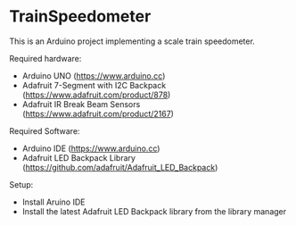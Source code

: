 # TrainSpeedometer

This is an Arduino project implementing a scale train speedometer.

Required hardware:
- Arduino UNO (https://www.arduino.cc)
- Adafruit 7-Segment with I2C Backpack (https://www.adafruit.com/product/878)
- Adafruit IR Break Beam Sensors (https://www.adafruit.com/product/2167)

Required Software:
- Arduino IDE (https://www.arduino.cc)
- Adafruit LED Backpack Library (https://github.com/adafruit/Adafruit_LED_Backpack)


Setup:
- Install Aruino IDE
- Install the latest Adafruit LED Backpack library from the library manager 